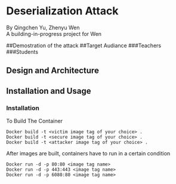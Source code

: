 # Deserialization Attack
By Qingchen Yu, Zhenyu Wen <br>
A building-in-progress project for Wen<br>

##Demostration of the attack
##Target Audiance 
###Teachers
###Students
## Design and Architecture
## Installation and Usage
### Installation
To Build The Container
```
Docker build -t <victim image tag of your choice> .
Docker build -t <secure image tag of your choice> .
Docker build -t <attacker image tag of your choice> .
```
After images are built, containers have to run in a certain condition
```
Docker run -d -p 80:80 <image tag name>
Docker run -d -p 443:443 <image tag name>
Docker run -d -p 6080:80 <image tag name>
```
